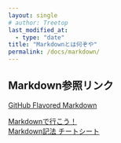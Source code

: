 ```yaml
---
layout: single
# author: Treetop
last_modified_at:
  - type: "date"
title: "Markdownとは何ぞや"
permalink: /docs/markdown/
---
```

## Markdown参照リンク
[GitHub Flavored Markdown](https://guides.github.com/features/mastering-markdown/)

[Markdownで行こう！](https://gist.github.com/wate/7072365)  
[Markdown記法 チートシート](https://gist.github.com/mignonstyle/083c9e1651d7734f84c99b8cf49d57fa)
